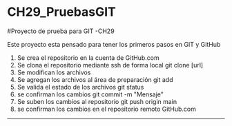 # CH29_PruebasGIT
#Proyecto de prueba para GIT -CH29

Este proyecto esta pensado para tener los primeros pasos en GIT y GitHub

1. Se crea el repositorio en la cuenta de GitHub.com
2. Se clona el repositorio mediante ssh de forma local git clone [url]
3. Se modifican los archivos	
4. Se agregan los archivos al área de preparación git add
5. Se valida el estado de los archivos git status 
6. se confirman los cambios git commit -m "Mensaje"
7. Se suben los cambios al repositorio git push origin main
8. se confirman los cambios en el repositorio remoto GitHub.com

----

